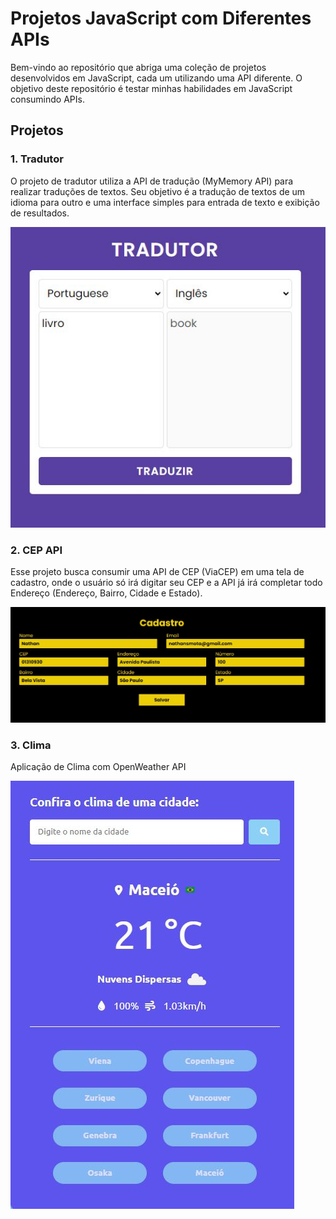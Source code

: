 # Projetos JavaScript com Diferentes APIs

Bem-vindo ao repositório que abriga uma coleção de projetos desenvolvidos em JavaScript, cada um utilizando uma API diferente. O objetivo deste repositório é testar minhas habilidades em JavaScript consumindo APIs. 

## Projetos

### 1. Tradutor

O projeto de tradutor utiliza a API de tradução (MyMemory API) para realizar traduções de textos. Seu objetivo é a tradução de textos de um idioma para outro e uma interface simples para entrada de texto e exibição de resultados.

![Imagem 1](1-tradutor-js/assets/img/img1.JPG)

### 2. CEP API

Esse projeto busca consumir uma API de CEP (ViaCEP) em uma tela de cadastro, onde o usuário só irá digitar seu CEP e a API já irá completar todo Endereço (Endereço, Bairro, Cidade e Estado).

![Imagem 2](2-cep-api/assets/img/img2.JPG)

### 3. Clima

Aplicação de Clima com OpenWeather API

![Imagem 3](3-clima/assets/img/img3.JPG)